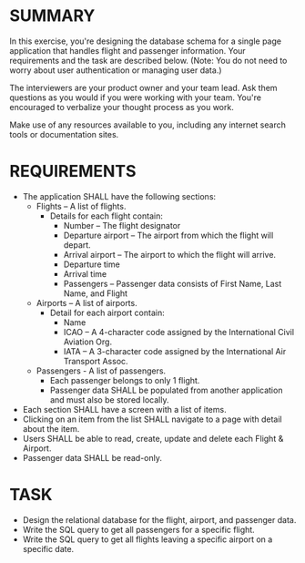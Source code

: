 # SUMMARY

In this exercise, you're designing the database schema for a single page application that handles flight and passenger information. Your requirements and the task are described below. (Note: You do not need to worry about user authentication or managing user data.)

The interviewers are your product owner and your team lead. Ask them questions as you would if you were working with your team. You're encouraged to verbalize your thought process as you work.

Make use of any resources available to you, including any internet search tools or documentation sites.

# REQUIREMENTS 

* The application SHALL have the following sections: 
  * Flights – A list of flights. 
    * Details for each flight contain: 
      * Number – The flight designator 
      * Departure airport – The airport from which the flight will depart. 
      * Arrival airport – The airport to which the flight will arrive.
      * Departure time 
      * Arrival time
      * Passengers – Passenger data consists of First Name, Last Name, and Flight 
  * Airports – A list of airports. 
    * Detail for each airport contain: 
      * Name 
      * ICAO – A 4-character code assigned by the International Civil Aviation Org. 
      *  IATA – A 3-character code assigned by the International Air Transport Assoc. 
  * Passengers - A list of passengers.
    * Each passenger belongs to only 1 flight. 
    * Passenger data SHALL be populated from another application and must also be stored locally.
* Each section SHALL have a screen with a list of items.  
* Clicking on an item from the list SHALL navigate to a page with detail about the item. 
* Users SHALL be able to read, create, update and delete each Flight & Airport. 
* Passenger data SHALL be read-only.
 
# TASK
 
* Design the relational database for the flight, airport, and passenger data.
* Write the SQL query to get all passengers for a specific flight. 
* Write the SQL query to get all flights leaving a specific airport on a specific date. 
